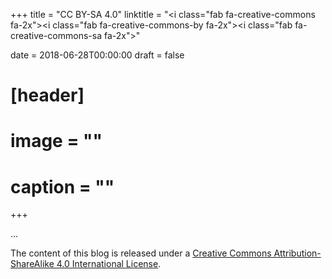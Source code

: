+++
title = "CC BY-SA 4.0"
linktitle = "<i class=\"fab fa-creative-commons fa-2x\"></i><i class=\"fab fa-creative-commons-by fa-2x\"></i><i class=\"fab fa-creative-commons-sa fa-2x\"></i>"

date = 2018-06-28T00:00:00
draft = false

# [header]
# image = ""
# caption = ""
+++

...

The content of this blog is released under a [Creative Commons Attribution-ShareAlike 4.0 International License](http://creativecommons.org/licenses/by-sa/4.0/). 

<center>
<i class="fab fa-creative-commons fa-2x"></i><i class="fab fa-creative-commons-by fa-2x"></i><i class="fab fa-creative-commons-sa fa-2x"></i>
</center>